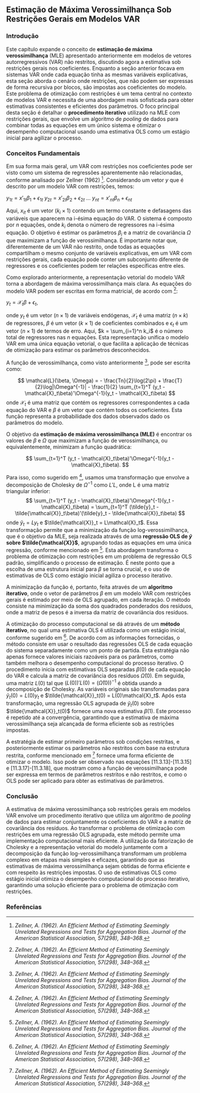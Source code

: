 ## Estimação de Máxima Verossimilhança Sob Restrições Gerais em Modelos VAR

### Introdução
Este capítulo expande o conceito de **estimação de máxima verossimilhança** (MLE) apresentado anteriormente em modelos de vetores autorregressivos (VAR) não restritos, discutindo agora a estimativa sob restrições gerais nos coeficientes. Enquanto a seção anterior focava em sistemas VAR onde cada equação tinha as mesmas variáveis explicativas, esta seção aborda o cenário onde restrições, que não podem ser expressas de forma recursiva por blocos, são impostas aos coeficientes do modelo. Este problema de otimização com restrições é um tema central no contexto de modelos VAR e necessita de uma abordagem mais sofisticada para obter estimativas consistentes e eficientes dos parâmetros. O foco principal desta seção é detalhar o **procedimento iterativo** utilizado na MLE com restrições gerais, que envolve um algoritmo de *pooling* de dados para combinar todas as equações em um único sistema e otimizar o desempenho computacional usando uma estimativa OLS como um estágio inicial para agilizar o processo.

### Conceitos Fundamentais

Em sua forma mais geral, um VAR com restrições nos coeficientes pode ser visto como um sistema de regressões aparentemente não relacionadas, conforme analisado por Zellner (1962) [^1]. Considerando um vetor *$y$* que é descrito por um modelo VAR com restrições, temos:

$y_{1t} = x'_{1t}\beta_1 + \epsilon_{1t}$
$y_{2t} = x'_{2t}\beta_2 + \epsilon_{2t}$
$...$
$y_{nt} = x'_{nt}\beta_n + \epsilon_{nt}$

Aqui, $x_{it}$ é um vetor $(k_i \times 1)$ contendo um termo constante e defasagens das variáveis que aparecem na i-ésima equação do VAR. O sistema é composto por *n* equações, onde $k_i$ denota o número de regressores na i-ésima equação. O objetivo é estimar os parâmetros $\beta_i$ e a matriz de covariância $\Omega$ que maximizam a função de verossimilhança. É importante notar que, diferentemente de um VAR não restrito, onde todas as equações compartilham o mesmo conjunto de variáveis explicativas, em um VAR com restrições gerais, cada equação pode conter um subconjunto diferente de regressores e os coeficientes podem ter relações específicas entre eles.

Como explorado anteriormente, a representação vetorial do modelo VAR torna a abordagem de máxima verossimilhança mais clara. As equações do modelo VAR podem ser escritas em forma matricial, de acordo com [^1]:

$y_t = \mathcal{X}_t \beta + \epsilon_t$,

onde $y_t$ é um vetor $(n \times 1)$ de variáveis endógenas, $\mathcal{X}_t$ é uma matriz $(n \times k)$ de regressores, $\beta$ é um vetor $(k \times 1)$ de coeficientes combinados e $\epsilon_t$ é um vetor $(n \times 1)$ de termos de erro. Aqui, $k = \sum_{i=1}^n k_i$ é o número total de regressores nas *n* equações. Esta representação unifica o modelo VAR em uma única equação vetorial, o que facilita a aplicação de técnicas de otimização para estimar os parâmetros desconhecidos.

A função de verossimilhança, como visto anteriormente [^1], pode ser escrita como:

$$
\mathcal{L}(\beta, \Omega) = - \frac{Tn}{2}\log(2\pi) + \frac{T}{2}\log|\Omega^{-1}| - \frac{1}{2} \sum_{t=1}^T (y_t - \mathcal{X}_t\beta)'\Omega^{-1}(y_t - \mathcal{X}_t\beta)
$$
onde $\mathcal{X}_t$ é uma matriz que contém os regressores correspondentes a cada equação do VAR e $\beta$ é um vetor que contém todos os coeficientes. Esta função representa a probabilidade dos dados observados dado os parâmetros do modelo.

O objetivo da **estimação de máxima verossimilhança (MLE)** é encontrar os valores de $\beta$ e $\Omega$ que maximizam a função de verossimilhança, ou equivalentemente, minimizam a função quadrática:

$$
\sum_{t=1}^T (y_t - \mathcal{X}_t\beta)'\Omega^{-1}(y_t - \mathcal{X}_t\beta).
$$

Para isso, como sugerido em [^1], usamos uma transformação que envolve a decomposição de Cholesky de $\Omega^{-1}$ como $L'L$, onde L é uma matriz triangular inferior:
$$
\sum_{t=1}^T (y_t - \mathcal{X}_t\beta)'\Omega^{-1}(y_t - \mathcal{X}_t\beta) = \sum_{t=1}^T (\tilde{y}_t - \tilde{\mathcal{X}}_t\beta)'(\tilde{y}_t - \tilde{\mathcal{X}}_t\beta)
$$
onde $\tilde{y}_t = Ly_t$ e $\tilde{\mathcal{X}}_t = L\mathcal{X}_t$.
Essa transformação permite que a minimização da função log-verossimilhança, que é o objetivo da MLE, seja realizada através de uma **regressão OLS de $\tilde{y}$ sobre $\tilde{\mathcal{X}}$**, agrupando todas as equações em uma única regressão, conforme mencionado em [^1]. Esta abordagem transforma o problema de otimização com restrições em um problema de regressão OLS padrão, simplificando o processo de estimação. É neste ponto que a escolha de uma estrutura inicial para $\beta$ se torna crucial, e o uso de estimativas de OLS como estágio inicial agiliza o processo iterativo.

A minimização da função é, portanto, feita através de um **algoritmo iterativo**, onde o vetor de parâmetros $\beta$ em um modelo VAR com restrições gerais é estimado por meio de OLS agrupado, em cada iteração. O método consiste na minimização da soma dos quadrados ponderados dos resíduos, onde a matriz de pesos é a inversa da matriz de covariância dos resíduos.

A otimização do processo computacional se dá através de um **método iterativo**, no qual uma estimativa OLS é utilizada como um estágio inicial, conforme sugerido em [^1]. De acordo com as informações fornecidas, o método consiste em usar o resultado das regressões OLS de cada equação do sistema separadamente como um ponto de partida.  Esta estratégia não apenas fornece valores iniciais razoáveis para os parâmetros, como também melhora o desempenho computacional do processo iterativo. O procedimento inicia com estimativas OLS separadas $\beta(0)$ de cada equação do VAR e calcula a matriz de covariância dos resíduos $\hat{\Omega}(0)$. Em seguida, uma matriz $L(0)$ tal que $(L(0))'L(0) = (\hat{\Omega}(0))^{-1}$ é obtida usando a decomposição de Cholesky. As variáveis originais são transformadas para $\tilde{y}_t(0) = L(0)y_t$ e $\tilde{\mathcal{X}}_t(0) = L(0)\mathcal{X}_t$. Após esta transformação, uma regressão OLS agrupada de $\tilde{y}_t(0)$ sobre $\tilde{\mathcal{X}}_t(0)$ fornece uma nova estimativa $\beta(1)$. Este processo é repetido até a convergência, garantindo que a estimativa de máxima verossimilhança seja alcançada de forma eficiente sob as restrições impostas.

A estratégia de estimar primeiro parâmetros sob condições restritas, e posteriormente estimar os parâmetros não restritos com base na estrutura restrita, conforme mencionado em [^1]  fornece uma forma eficiente de otimizar o modelo. Isso pode ser observado nas equações [11.3.13]-[11.3.15] e [11.3.17]-[11.3.18], que mostram como a função de verossimilhança pode ser expressa em termos de parâmetros restritos e não restritos, e como o OLS pode ser aplicado para obter as estimativas de parâmetros.

### Conclusão

A estimativa de máxima verossimilhança sob restrições gerais em modelos VAR envolve um procedimento iterativo que utiliza um algoritmo de *pooling* de dados para estimar conjuntamente os coeficientes do VAR e a matriz de covariância dos resíduos. Ao transformar o problema de otimização com restrições em uma regressão OLS agrupada, este método permite uma implementação computacional mais eficiente. A utilização da fatorização de Cholesky e a representação vetorial do modelo juntamente com a decomposição da função log-verossimilhança transformam um problema complexo em etapas mais simples e eficazes, garantindo que as estimativas de máxima verossimilhança sejam obtidas de forma eficiente e com respeito às restrições impostas. O uso de estimativas OLS como estágio inicial otimiza o desempenho computacional do processo iterativo, garantindo uma solução eficiente para o problema de otimização com restrições.

### Referências
[^1]: *Zellner, A. (1962). An Efficient Method of Estimating Seemingly Unrelated Regressions and Tests for Aggregation Bias. Journal of the American Statistical Association, 57(298), 348–368.*
<!-- END -->
